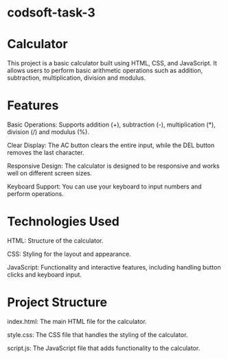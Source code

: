 # codsoft-task-3
# Calculator
This project is a basic calculator built using HTML, CSS, and JavaScript. It allows users to perform basic arithmetic operations such as addition, subtraction, multiplication, division and modulus.

# Features
Basic Operations: Supports addition (+), subtraction (-), multiplication (*), division (/) and modulus (%).

Clear Display: The AC button clears the entire input, while the DEL button removes the last character.

Responsive Design: The calculator is designed to be responsive and works well on different screen sizes.

Keyboard Support: You can use your keyboard to input numbers and perform operations.

# Technologies Used
HTML: Structure of the calculator.

CSS: Styling for the layout and appearance.

JavaScript: Functionality and interactive features, including handling button clicks and keyboard input.

# Project Structure
index.html: The main HTML file for the calculator.

style.css: The CSS file that handles the styling of the calculator.

script.js: The JavaScript file that adds functionality to the calculator.
